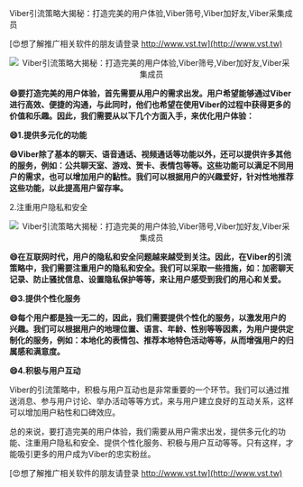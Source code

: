 Viber引流策略大揭秘：打造完美的用户体验,Viber筛号,Viber加好友,Viber采集成员

[😍想了解推广相关软件的朋友请登录 http://www.vst.tw](http://www.vst.tw)

 <center><img src="https://vst.tw/MP4/tuiguang/png/4.png" alt="Viber引流策略大揭秘：打造完美的用户体验,Viber筛号,Viber加好友,Viber采集成员"></center>

**😄要打造完美的用户体验，首先需要从用户的需求出发。用户希望能够通过Viber进行高效、便捷的沟通，与此同时，他们也希望在使用Viber的过程中获得更多的价值和乐趣。因此，我们需要从以下几个方面入手，来优化用户体验：**

**😄1.提供多元化的功能**

**😄Viber除了基本的聊天、语音通话、视频通话等功能以外，还可以提供许多其他的服务，例如：公共聊天室、游戏、贺卡、表情包等等。这些功能可以满足不同用户的需求，也可以增加用户的黏性。我们可以根据用户的兴趣爱好，针对性地推荐这些功能，以此提高用户留存率。**

2.注重用户隐私和安全

 <center><img src="https://vst.tw/MP4/tuiguang/png/6.png" alt="Viber引流策略大揭秘：打造完美的用户体验,Viber筛号,Viber加好友,Viber采集成员"></center>

**😄在互联网时代，用户的隐私和安全问题越来越受到关注。因此，在Viber的引流策略中，我们需要注重用户的隐私和安全。我们可以采取一些措施，如：加密聊天记录、防止骚扰信息、设置隐私保护等等，来让用户感受到我们的用心和关爱。**

**😄3.提供个性化服务**

**😄每个用户都是独一无二的，因此，我们需要提供个性化的服务，以激发用户的兴趣。我们可以根据用户的地理位置、语言、年龄、性别等等因素，为用户提供定制化的服务，例如：本地化的表情包、推荐本地特色活动等等，从而增强用户的归属感和满意度。**

**😄4.积极与用户互动**

Viber的引流策略中，积极与用户互动也是非常重要的一个环节。我们可以通过推送消息、参与用户讨论、举办活动等等方式，来与用户建立良好的互动关系，这样可以增加用户粘性和口碑效应。

总的来说，要打造完美的用户体验，我们需要从用户需求出发，提供多元化的功能、注重用户隐私和安全、提供个性化服务、积极与用户互动等等。只有这样，才能吸引更多的用户成为Viber的忠实粉丝。

[😍想了解推广相关软件的朋友请登录 http://www.vst.tw](http://www.vst.tw)



